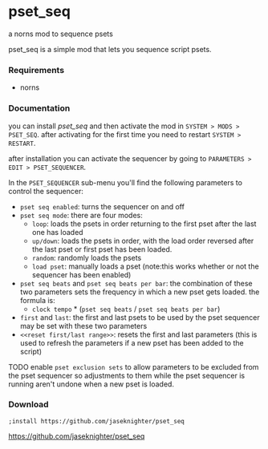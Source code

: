 # pset_seq
a norns mod to sequence psets

pset_seq is a simple mod that lets you sequence script psets.

### Requirements

- norns

### Documentation

you can install *pset_seq* and then activate the mod in `SYSTEM > MODS > PSET_SEQ`. after activating for the first time you need to restart `SYSTEM > RESTART`. 

after installation you can activate the sequencer by going to `PARAMETERS > EDIT > PSET_SEQUENCER`. 

In the `PSET_SEQUENCER` sub-menu you'll find the following parameters to control the sequencer:

* `pset seq enabled`: turns the sequencer on and off
* `pset seq mode`: there are four modes:
  * `loop`: loads the psets in order returning to the first pset after the last one has loaded
  * `up/down`: loads the psets in order, with the load order reversed after the last pset or first pset has been loaded.
  * `random`: randomly loads the psets
  * `load pset`: manually loads a pset (note:this works whether or not the sequencer has been enabled)
* `pset seq beats` and `pset seq beats per bar`: the combination of these two parameters sets the frequency in which a new pset gets loaded. the formula is:
  * `clock tempo` * (`pset seq beats` / `pset seq beats per bar`)  
* `first` and `last`: the first and last psets to be used by the pset sequencer may be set with these two parameters
* `<<reset first/last range>>`: resets the first and last parameters (this is used to refresh the parameters if a new pset has been added to the script)

TODO
enable `pset exclusion sets` to allow parameters to be excluded from the pset sequencer so adjustments to them while the pset sequencer is running aren't undone when a new pset is loaded. 

### Download

```
;install https://github.com/jaseknighter/pset_seq
```

https://github.com/jaseknighter/pset_seq
